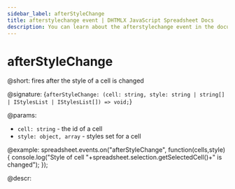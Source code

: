 ```yaml
---
sidebar_label: afterStyleChange
title: afterstylechange event | DHTMLX JavaScript Spreadsheet Docs
description: You can learn about the afterstylechange event in the documentation of the DHTMLX JavaScript Spreadsheet library. Browse developer guides and API reference, try out code examples and live demos, and download a free 30-day evaluation version of DHTMLX Spreadsheet.
---
```


# afterStyleChange

@short: fires after the style of a cell is changed

@signature: {`afterStyleChange: (cell: string, style: string | string[] | IStylesList | IStylesList[]) => void;`}

@params:
- `cell: string` - the id of a cell
- `style: object, array` - styles set for a cell

@example:
spreadsheet.events.on("afterStyleChange", function(cells,style){
 console.log("Style of cell "+spreadsheet.selection.getSelectedCell()+" is changed");
});

@descr:

